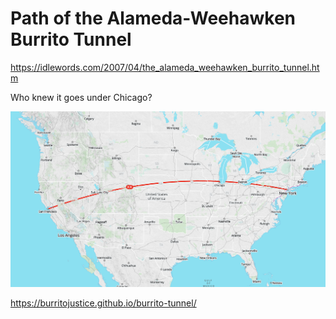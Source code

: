 # Path of the Alameda-Weehawken Burrito Tunnel

https://idlewords.com/2007/04/the_alameda_weehawken_burrito_tunnel.htm

Who knew it goes under Chicago?

![screenshot](burrito-tunnel-path.png)

https://burritojustice.github.io/burrito-tunnel/

